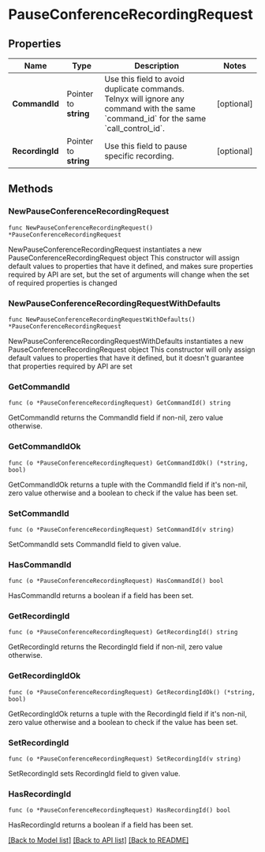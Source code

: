 # PauseConferenceRecordingRequest

## Properties

Name | Type | Description | Notes
------------ | ------------- | ------------- | -------------
**CommandId** | Pointer to **string** | Use this field to avoid duplicate commands. Telnyx will ignore any command with the same &#x60;command_id&#x60; for the same &#x60;call_control_id&#x60;. | [optional] 
**RecordingId** | Pointer to **string** | Use this field to pause specific recording. | [optional] 

## Methods

### NewPauseConferenceRecordingRequest

`func NewPauseConferenceRecordingRequest() *PauseConferenceRecordingRequest`

NewPauseConferenceRecordingRequest instantiates a new PauseConferenceRecordingRequest object
This constructor will assign default values to properties that have it defined,
and makes sure properties required by API are set, but the set of arguments
will change when the set of required properties is changed

### NewPauseConferenceRecordingRequestWithDefaults

`func NewPauseConferenceRecordingRequestWithDefaults() *PauseConferenceRecordingRequest`

NewPauseConferenceRecordingRequestWithDefaults instantiates a new PauseConferenceRecordingRequest object
This constructor will only assign default values to properties that have it defined,
but it doesn't guarantee that properties required by API are set

### GetCommandId

`func (o *PauseConferenceRecordingRequest) GetCommandId() string`

GetCommandId returns the CommandId field if non-nil, zero value otherwise.

### GetCommandIdOk

`func (o *PauseConferenceRecordingRequest) GetCommandIdOk() (*string, bool)`

GetCommandIdOk returns a tuple with the CommandId field if it's non-nil, zero value otherwise
and a boolean to check if the value has been set.

### SetCommandId

`func (o *PauseConferenceRecordingRequest) SetCommandId(v string)`

SetCommandId sets CommandId field to given value.

### HasCommandId

`func (o *PauseConferenceRecordingRequest) HasCommandId() bool`

HasCommandId returns a boolean if a field has been set.

### GetRecordingId

`func (o *PauseConferenceRecordingRequest) GetRecordingId() string`

GetRecordingId returns the RecordingId field if non-nil, zero value otherwise.

### GetRecordingIdOk

`func (o *PauseConferenceRecordingRequest) GetRecordingIdOk() (*string, bool)`

GetRecordingIdOk returns a tuple with the RecordingId field if it's non-nil, zero value otherwise
and a boolean to check if the value has been set.

### SetRecordingId

`func (o *PauseConferenceRecordingRequest) SetRecordingId(v string)`

SetRecordingId sets RecordingId field to given value.

### HasRecordingId

`func (o *PauseConferenceRecordingRequest) HasRecordingId() bool`

HasRecordingId returns a boolean if a field has been set.


[[Back to Model list]](../README.md#documentation-for-models) [[Back to API list]](../README.md#documentation-for-api-endpoints) [[Back to README]](../README.md)


